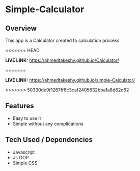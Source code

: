 <h1><strong>Simple-Calculator</strong></h1>
<h2>Overview</h2>
<p>This app is a Calculator created to calculation process</p>
<<<<<<< HEAD
<p><b>LIVE LINK:</b> <a href="ahmedtakeshy.github.io/Calculator/">https://ahmedtakeshy.github.io/Calculator/</a></p>
=======
<p><b>LIVE LINK:</b> <a href="ahmedtakeshy.github.io/Calculator/">https://ahmedtakeshy.github.io/simple-Calculator/ </a></p>
>>>>>>> 50330de9f1267ff6c3caf2405832bba1a8d82d62
<h2>Features</h2>
<ul>
  <li>Easy to use it</li>
  <li>Simple without any complications</li>
</ul>
<h2>Tech Used / Dependencies</h2>
<ul>
  <li>Javascript</li>
  <li>Js OOP</a></li>
  <li>Simple CSS</li>
</ul>

